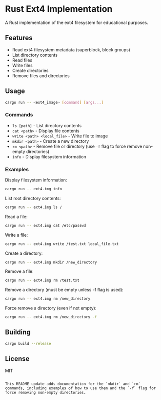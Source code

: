# Rust Ext4 Implementation

A Rust implementation of the ext4 filesystem for educational purposes.

## Features

- Read ext4 filesystem metadata (superblock, block groups)
- List directory contents
- Read files
- Write files
- Create directories
- Remove files and directories

## Usage

```bash
cargo run -- <ext4_image> [command] [args...]
```

### Commands

- `ls [path]` - List directory contents
- `cat <path>` - Display file contents
- `write <path> <local_file>` - Write file to image
- `mkdir <path>` - Create a new directory
- `rm <path>` - Remove file or directory (use `-f` flag to force remove non-empty directories)
- `info` - Display filesystem information

### Examples

Display filesystem information:
```bash
cargo run -- ext4.img info
```

List root directory contents:
```bash
cargo run -- ext4.img ls /
```

Read a file:
```bash
cargo run -- ext4.img cat /etc/passwd
```

Write a file:
```bash
cargo run -- ext4.img write /test.txt local_file.txt
```

Create a directory:
```bash
cargo run -- ext4.img mkdir /new_directory
```

Remove a file:
```bash
cargo run -- ext4.img rm /test.txt
```

Remove a directory (must be empty unless -f flag is used):
```bash
cargo run -- ext4.img rm /new_directory
```

Force remove a directory (even if not empty):
```bash
cargo run -- ext4.img rm /new_directory -f
```

## Building

```bash
cargo build --release
```

## License

MIT
```

This README update adds documentation for the `mkdir` and `rm` commands, including examples of how to use them and the `-f` flag for force removing non-empty directories.